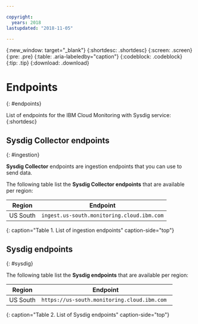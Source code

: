 ```yaml
---

copyright:
  years: 2018
lastupdated: "2018-11-05"

---
```


{:new_window: target="_blank"}
{:shortdesc: .shortdesc}
{:screen: .screen}
{:pre: .pre}
{:table: .aria-labeledby="caption"}
{:codeblock: .codeblock}
{:tip: .tip}
{:download: .download}


# Endpoints
{: #endpoints}

List of endpoints for the IBM Cloud Monitoring with Sysdig service:
{:shortdesc}


## Sysdig Collector endpoints
{: #ingestion}

**Sysdig Collector** endpoints are ingestion endpoints that you can use to send data.

The following table list the **Sysdig Collector endpoints** that are available per region:

| Region     | Endpoint                                                  |
|------------|-----------------------------------------------------------|
| US South   | `ingest.us-south.monitoring.cloud.ibm.com`                |   
{: caption="Table 1. List of ingestion endpoints" caption-side="top"} 



## Sysdig endpoints
{: #sysdig}

The following table list the **Sysdig endpoints** that are available per region:

| Region     | Endpoint                                                  |
|------------|-----------------------------------------------------------|
| US South   | `https://us-south.monitoring.cloud.ibm.com `         |   
{: caption="Table 2. List of Sysdig endpoints" caption-side="top"} 


